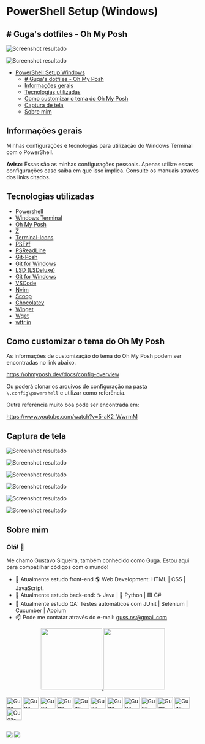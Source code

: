 # PowerShell Setup (Windows)

## # Guga's dotfiles - Oh My Posh

![Screenshot resultado](./img/video-001.gif)

![Screenshot resultado](./img/screenshot-007.png)

<!-- TOC -->

- [PowerShell Setup Windows](#powershell-setup-windows)
    - [# Guga's dotfiles - Oh My Posh](#-gugas-dotfiles---oh-my-posh)
    - [Informações gerais](#informa%C3%A7%C3%B5es-gerais)
    - [Tecnologias utilizadas](#tecnologias-utilizadas)
    - [Como customizar o tema do Oh My Posh](#como-customizar-o-tema-do-oh-my-posh)
    - [Captura de tela](#captura-de-tela)
    - [Sobre mim](#sobre-mim)

<!-- /TOC -->

## Informações gerais

Minhas configurações e tecnologias para utilização do Windows Terminal com o PowerShell.

**Aviso:** Essas são as minhas configurações pessoais. Apenas utilize essas configurações caso saiba em que isso implica. Consulte os manuais através dos links citados.

## Tecnologias utilizadas

- [Powershell](https://github.com/PowerShell/PowerShell)
- [Windows Terminal](https://github.com/microsoft/terminal)
- [Oh My Posh](https://ohmyposh.dev/)
- [Z](https://www.powershellgallery.com/packages/z/1.1.13)
- [Terminal-Icons](https://github.com/devblackops/Terminal-Icons)
- [PSFzf](https://github.com/kelleyma49/PSFzf)
- [PSReadLine](https://docs.microsoft.com/en-us/powershell/module/psreadline/?view=powershell-7.2)
- [Git-Posh](https://github.com/dahlbyk/posh-git)
- [Git for Windows](https://gitforwindows.org/)
- [LSD (LSDeluxe)](https://github.com/Peltoche/lsd)
- [Git for Windows](https://gitforwindows.org/)
- [VSCode](https://code.visualstudio.com/)
- [Nvim](https://github.com/neovim/neovim)
- [Scoop](https://scoop.sh/)
- [Chocolatey](https://chocolatey.org/)
- [Winget](https://docs.microsoft.com/pt-br/windows/package-manager/winget/)
- [Wget](https://www.gnu.org/software/wget/)
- [wttr.in](https://github.com/chubin/wttr.in)

## Como customizar o tema do Oh My Posh

As informações de customização do tema do Oh My Posh podem ser encontradas no link abaixo.

https://ohmyposh.dev/docs/config-overview

Ou poderá clonar os arquivos de configuração na pasta ```\.config\powershell``` e utilizar como referência.

Outra referência muito boa pode ser encontrada em:

https://www.youtube.com/watch?v=5-aK2_WwrmM

## Captura de tela

![Screenshot resultado](./img/screenshot-001.png)

![Screenshot resultado](./img/screenshot-002.png)

![Screenshot resultado](./img/screenshot-003.png)

![Screenshot resultado](./img/screenshot-004.png)

![Screenshot resultado](./img/screenshot-005.png)

![Screenshot resultado](./img/screenshot-006.png)

## Sobre mim

<!-- TOC ignore:true -->
### Olá! 👋

Me chamo Gustavo Siqueira, também conhecido como Guga. Estou aqui para compatilhar códigos com o mundo!

- 🌱 Atualmente estudo front-end 🌎 Web Development: HTML | CSS | JavaScript.
- 🦾 Atualmente estudo back-end: ☕ Java | 🐍 Python | 🟪 C#
- 🐞 Atualmente estudo QA: Testes automáticos com JUnit | Selenium | Cucumber | Appium
- 📫 Pode me contatar através do e-mail: guss.ns@gmail.com

<div align="center">
  <a href="https://github.com/siqueira-gustavo">
  <img height="160em" src="https://github-readme-stats.vercel.app/api?username=siqueira-gustavo&show_icons=true&theme=onedark&include_all_commits=true&count_private=true"/>
  <img height="160em" src="https://github-readme-stats.vercel.app/api/top-langs/?username=siqueira-gustavo&layout=compact&langs_count=7&theme=onedark"/>
</div>
<div style="display: inline_block"><br>
  <img align="center" alt="Guga-HTML" height="30" width="40" src="https://raw.githubusercontent.com/devicons/devicon/master/icons/html5/html5-original.svg">
  <img align="center" alt="Guga-CSS" height="30" width="40" src="https://raw.githubusercontent.com/devicons/devicon/master/icons/css3/css3-original.svg">
  <img align="center" alt="Guga-JS" height="30" width="40" src="https://raw.githubusercontent.com/devicons/devicon/master/icons/javascript/javascript-plain.svg">
  <img align="center" alt="Guga-Node" height="30" width="40" src="https://cdn.jsdelivr.net/gh/devicons/devicon/icons/nodejs/nodejs-original.svg">
  <img align="center" alt="Guga-Java" height="30" width="40" src="https://cdn.jsdelivr.net/gh/devicons/devicon/icons/java/java-original-wordmark.svg">
  <img align="center" alt="Guga-Python" height="30" width="40" src="https://raw.githubusercontent.com/devicons/devicon/master/icons/python/python-original.svg">
  <img align="center" alt="Guga-Windows" height="30" width="40" src="https://cdn.jsdelivr.net/gh/devicons/devicon/icons/windows8/windows8-original.svg">
  <img align="center" alt="Guga-VSCode" height="30" width="40" src="https://cdn.jsdelivr.net/gh/devicons/devicon/icons/vscode/vscode-original.svg">
  <img align="center" alt="Guga-Linux" height="30" width="40" src="https://cdn.jsdelivr.net/gh/devicons/devicon/icons/linux/linux-original.svg">
  <img align="center" alt="Guga-Vim" height="30" width="40" src="https://cdn.jsdelivr.net/gh/devicons/devicon/icons/vim/vim-original.svg">
  <img align="center" alt="Guga-GIMP" height="30" width="40" src="https://cdn.jsdelivr.net/gh/devicons/devicon/icons/gimp/gimp-original.svg">
  <img align="center" alt="Guga-LinkedIn" height="30" width="40" src="https://cdn.jsdelivr.net/gh/devicons/devicon/icons/linkedin/linkedin-original.svg">
</div>

<!-- TOC ignore:true -->
##

<div>
  <a href = "mailto:guss.ns@gmail.com"><img src="https://img.shields.io/badge/-Gmail-%23333?style=for-the-badge&logo=gmail&logoColor=white" target="_blank"></a>
  <a href="https://www.linkedin.com/in/gustavo-siqueira-759465181/" target="_blank"><img src="https://img.shields.io/badge/-LinkedIn-%230077B5?style=for-the-badge&logo=linkedin&logoColor=white" target="_blank"></a>

  <!-- ![Snake animation](https://github.com/siqueira-gustavo/siqueira-gustavo/blob/output/github-contribution-grid-snake.svg) -->

</div>
